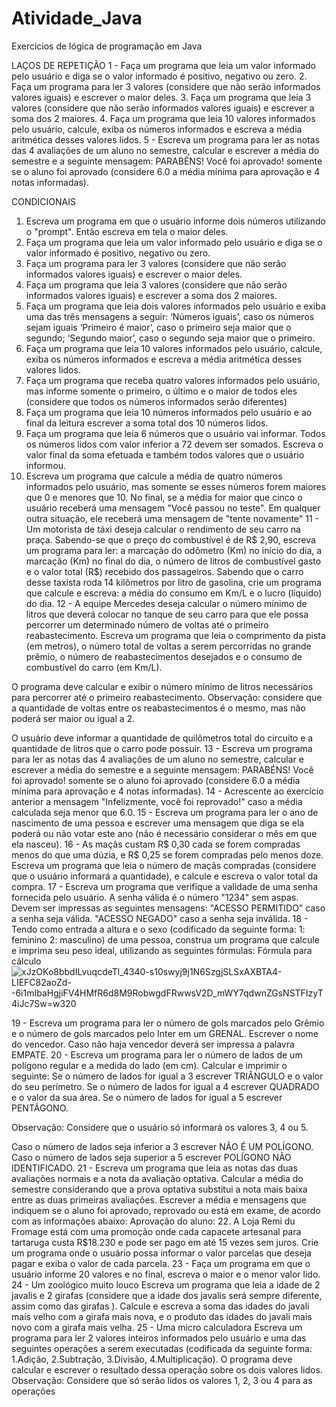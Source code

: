 # Atividade_Java
Exercicios de lógica de programação em Java 
 
 LAÇOS DE REPETIÇÃO
 1 - Faça um programa que leia um valor informado pelo usuário e diga se o valor informado é positivo, negativo ou zero.
2. Faça um programa para ler 3 valores (considere que não serão informados valores iguais) e escrever o maior deles.
3. Faça um programa que leia  3 valores (considere que não serão informados valores iguais) e escrever a soma dos 2 maiores.
4.  Faça um programa que leia 10 valores informados pelo usuário, calcule, exiba os números informados e escreva a média aritmética desses valores lidos.
5 - Escreva um programa para ler as notas das 4 avaliações de um aluno no semestre, calcular e escrever a média do semestre e a seguinte mensagem: PARABÉNS! Você foi aprovado! somente se o aluno foi aprovado (considere 6.0 a média mínima para aprovação e 4 notas informadas).
 
 
 CONDICIONAIS
 
1. Escreva um programa em que o usuário informe dois números utilizando o "prompt". Então escreva em tela o maior deles.
2. Faça um programa que leia um valor informado pelo usuário e diga se o valor informado é positivo, negativo ou zero.
3. Faça um programa para ler 3 valores (considere que não serão informados valores iguais) e escrever o maior deles.
4. Faça um programa que leia  3 valores (considere que não serão informados valores iguais) e escrever a soma dos 2 maiores.
5. Faça um programa que leia dois valores informados pelo usuário e exiba uma das três mensagens a seguir: ‘Números iguais’, caso os números sejam iguais ‘Primeiro é maior’, caso o primeiro seja maior que o segundo; ‘Segundo maior’, caso o segundo seja maior que o primeiro.
6.  Faça um programa que leia 10 valores informados pelo usuário, calcule, exiba os números informados e escreva a média aritmética desses valores lidos.
7. Faça um programa que receba quatro valores informados pelo usuário, mas informe somente o primeiro, o último e o maior de todos eles (considere que todos os números informados serão diferentes)
8. Faça um programa que leia 10 números informados pelo usuário e ao final da leitura escrever a soma total dos 10 números lidos.
9. Faça um programa que leia 6 números que o usuário vai informar. Todos os números lidos com valor inferior a 72 devem ser somados. Escreva o valor final da soma efetuada e também todos valores que o usuário informou.  
10. Escreva um programa que calcule a média de quatro números informados pelo usuário, mas somente se esses números forem maiores que 0 e menores que 10. No final, se a média for maior que cinco o usuário receberá uma mensagem "Você passou no teste". Em qualquer outra situação, ele receberá uma mensagem de "tente novamente"
11 - Um motorista de táxi deseja calcular o rendimento de seu carro na praça.
Sabendo-se que o preço do combustível é de R$ 2,90, escreva um programa para ler: a marcação do odômetro (Km) no início do dia, a marcação (Km) no final do dia, o número de litros de combustível gasto e o valor total (R$) recebido dos passageiros. Sabendo que o carro desse taxista roda 14 kilômetros por litro de gasolina, crie um programa que calcule e escreva: a média do consumo em Km/L e o lucro (líquido) do dia.
12 - A equipe Mercedes deseja calcular o número mínimo de litros que deverá colocar no tanque de seu carro para que ele possa percorrer um determinado número de voltas até o primeiro reabastecimento.
Escreva um programa que leia o comprimento da pista (em metros), o número total de voltas a serem percorridas no grande prêmio, o número de reabastecimentos desejados e o consumo de combustível do carro (em Km/L). 

O programa deve calcular e exibir o número mínimo de litros necessários para percorrer até o primeiro reabastecimento. 
Observação: considere que a quantidade de voltas entre os reabastecimentos é o mesmo, mas não poderá ser maior ou igual a 2. 

O usuário deve informar a quantidade de quilômetros total do circuito e a quantidade de litros que o carro pode possuir. 
13 - Escreva um programa para ler as notas das 4 avaliações de um aluno no semestre, calcular e escrever a média do semestre e a seguinte mensagem: PARABÉNS! Você foi aprovado! somente se o aluno foi aprovado (considere 6.0 a média mínima para aprovação e 4 notas informadas).
14 - Acrescente ao exercício anterior a mensagem "Infelizmente, você foi reprovado!" caso a média calculada seja menor que 6.0.
15 - Escreva um programa para ler o ano de nascimento de uma pessoa e escrever uma mensagem que diga se ela poderá ou não votar este ano (não é necessário considerar o mês em que ela nasceu).
16 - As maçãs custam R$ 0,30 cada se forem compradas menos do que uma dúzia, e R$ 0,25 se forem compradas pelo menos doze. Escreva um programa que leia o número de maçãs compradas (considere que o usuário informará a quantidade), e calcule e escreva o valor total da compra.
17 - Escreva um programa que verifique a validade de uma senha fornecida pelo usuário. A senha válida é o número "1234" sem aspas. Devem ser impressas as seguintes mensagens: "ACESSO PERMITIDO" caso a senha seja válida. "ACESSO NEGADO" caso a senha seja inválida.
18 - Tendo como entrada a altura e o sexo (codificado da seguinte forma: 1: feminino 2: masculino) de uma pessoa, construa um programa que calcule e imprima seu peso ideal, utilizando as seguintes fórmulas:
Fórmula para cálculo
![xJzOKo8bbdILvuqcdeTl_4340-s10swyj9j1N6SzgjSLSxAXBTA4-LIEFC82aoZd--6i1mIbaHgjiFV4HMfR6d8M9RobwgdFRwwsV2D_mWY7qdwnZGsNSTFIzyT4iJc7Sw=w320](https://user-images.githubusercontent.com/99990460/173695106-7d499abb-fd10-4217-8534-49e48bf8a796.png)



19 - Escreva um programa para ler o número de gols marcados pelo Grêmio e o número de gols marcados pelo Inter em um GRENAL. Escrever o nome do vencedor. Caso não haja vencedor deverá ser impressa a palavra EMPATE.
20 - Escreva um programa para ler o número de lados de um polígono regular e a medida do lado (em cm).
Calcular e imprimir o seguinte: 
Se o número de lados for igual a 3 escrever TRIÂNGULO e o valor do seu perímetro. 
Se o número de lados for igual a 4 escrever QUADRADO e o valor da sua área. 
Se o número de lados for igual a 5 escrever PENTÁGONO. 

Observação: Considere que o usuário só informará os valores 3, 4 ou 5. 

Caso o número de lados seja inferior a 3 escrever NÃO É UM POLÍGONO. 
Caso o número de lados seja superior a 5 escrever POLÍGONO NÃO IDENTIFICADO.
21 - Escreva um programa que leia as notas das duas avaliações normais e a nota da avaliação optativa. Calcular a média do semestre considerando que a prova optativa substitui a nota mais baixa entre as duas primeiras avaliações. Escrever a média e mensagens que indiquem se o aluno foi aprovado, reprovado ou está em exame, de acordo com as informações abaixo:
Aprovação do aluno:
22. A Loja Remi du Fromage está com uma promoção onde cada capacete artesanal para tartaruga custa R$18.230 e pode ser pago em até 15 vezes sem juros. Crie um programa onde o usuário possa informar o valor parcelas que deseja pagar e exiba o valor de cada parcela.
23 - Faça um programa em que o usuário informe 20 valores e no final, escreva o maior e o menor valor lido.
24 - Um zoológico muito louco
Escreva um programa que leia a idade de 2 javalis e 2 girafas (considere que a idade dos javalis será sempre diferente, assim como das girafas ). Calcule e escreva a soma das idades do javali mais velho com a girafa mais nova, e o produto das idades do javali mais novo com a girafa mais velha.
25 - Uma micro calculadora
Escreva um programa para ler 2 valores inteiros informados pelo usuário e uma das seguintes operações a serem
executadas (codificada da seguinte forma: 1.Adição, 2.Subtração, 3.Divisão, 4.Multiplicação).
O programa deve calcular e escrever o resultado dessa operação sobre os dois valores lidos. Observação: Considere
que só serão lidos os valores 1, 2, 3 ou 4 para as operações
